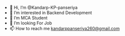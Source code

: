 - 👋 Hi, I’m @Kandarp-KP-panseriya
- 👀 I’m interested in Backend Development
- 🌱 I’m MCA Student
- 💞️ I’m looking For Job 
- 📫 How to reach me kandarppanseriya260@gmail.com

<!---
Kandarp-KP-panseriya/Kandarp-KP-panseriya is a ✨ special ✨ repository because its `README.md` (this file) appears on your GitHub profile.
You can click the Preview link to take a look at your changes.
--->
